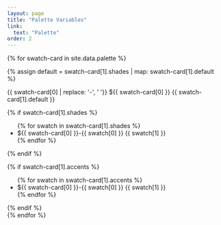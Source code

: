 ```yaml
---
layout: page
title: "Palette Variables"
link:
  text: "Palette"
order: 2
---
```


<div class="swatch-cards-wrapper">

{% for swatch-card in site.data.palette %}
<div class="swatch-card">

  {% assign default = swatch-card[1].shades | map: swatch-card[1].default %}

  <div class="swatch primary" style="background-color:{{ default }};">
    <span class="name">{{ swatch-card[0] | replace: '-', ' '}}</span>
    <span class="var">${{ swatch-card[0] }}</span>
    <span class="hex">{{ swatch-card[1].default }}</span>
  </div>

  {% if swatch-card[1].shades %}
  <ul class="swatch-shades">
  {% for swatch in swatch-card[1].shades %}
    <li class="swatch shade" style="background-color:{{ swatch[1] }};">
      <span class="var">${{ swatch-card[0] }}-{{ swatch[0] }}</span>
      <span class="hex">{{ swatch[1] }}</span>
    </li>
  {% endfor %}
  </ul>
  {% endif %}

  {% if swatch-card[1].accents %}
  <ul class="swatch-accents">
  {% for swatch in swatch-card[1].accents %}
    <li class="swatch accent" style="background-color:{{ swatch[1] }};">
      <span class="var">${{ swatch-card[0] }}-{{ swatch[0] }}</span>
      <span class="hex">{{ swatch[1] }}</span>
    </li>
  {% endfor %}
  </ul>
  {% endif %}

</div>
{% endfor %}

</div>

<script>
// Source: http://stackoverflow.com/questions/1740700/how-to-get-hex-color-value-rather-than-rgb-value
var hexDigits = new Array("0","1","2","3","4","5","6","7","8","9","a","b","c","d","e","f");

//Function to convert hex format to a rgb color
function rgb2hex(rgb) {
  rgb = rgb.match(/^rgb\((\d+),\s*(\d+),\s*(\d+)\)$/);
  // I removed the `'#' +` from the return
  return hex(rgb[1]) + hex(rgb[2]) + hex(rgb[3]);
}

function hex(x) {
  return isNaN(x) ? "00" : hexDigits[(x - x % 16) / 16] + hexDigits[x % 16];
}

// Source: https://24ways.org/2010/calculating-color-contrast
function getContrastYIQ(hexcolor){
	var r = parseInt(hexcolor.substr(0,2),16);
	var g = parseInt(hexcolor.substr(2,2),16);
	var b = parseInt(hexcolor.substr(4,2),16);
	var yiq = ((r*299)+(g*587)+(b*114))/1000;
  // Range is between 0 and 255. 128 is the 50% mark. My pref is 170 (2/3 of 255)
	return (yiq >= 170) ? 'text-dark' : '';
}

;(function ($) {
  'use strict';

  $(document).ready(function () {

    // Looping threw our swatches
    $('.swatch').each(function() {
      var bg = $(this).css('backgroundColor');
      var text = getContrastYIQ(rgb2hex(bg));
      $(this).addClass(text);
    });

  });

}(jQuery));
</script>
